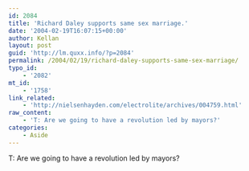 ```yaml
---
id: 2084
title: 'Richard Daley supports same sex marriage.'
date: '2004-02-19T16:07:15+00:00'
author: Kellan
layout: post
guid: 'http://lm.quxx.info/?p=2084'
permalink: /2004/02/19/richard-daley-supports-same-sex-marriage/
typo_id:
    - '2082'
mt_id:
    - '1758'
link_related:
    - 'http://nielsenhayden.com/electrolite/archives/004759.html'
raw_content:
    - 'T: Are we going to have a revolution led by mayors?'
categories:
    - Aside
---
```


T: Are we going to have a revolution led by mayors?